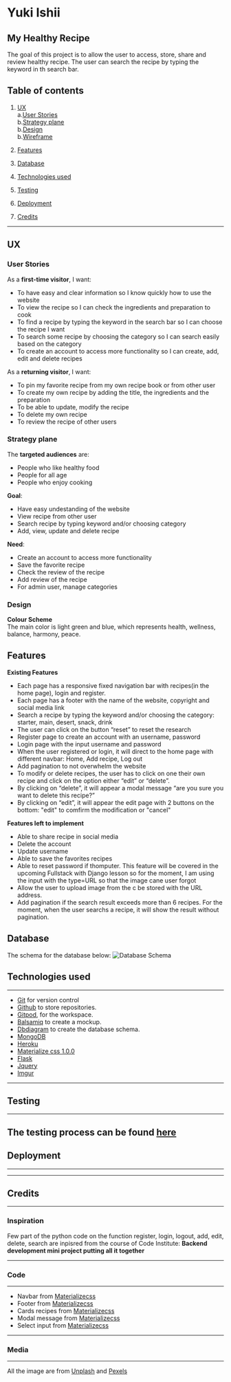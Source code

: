 # Yuki Ishii

## My Healthy Recipe 

The goal of this project is to allow the user to access, store, share  and review healthy recipe. The user can search the recipe by typing the keyword in th search bar. 

## Table of contents
1. [UX](#ux)   
a.[User Stories](#user-stories)  
b.[Strategy plane](#strategy-plane)  
b.[Design](#design)  
b.[Wireframe](#wireframe)  

2. [Features](#features)  

3. [Database](#database)  

4. [Technologies used](#technologies-used)  

5. [Testing](#testing)

6. [Deployment](#deployment)

7. [Credits](#credits)
---
## UX <a name="ux"></a>

### User Stories <a name="user-stories"></a>

As a **first-time visitor**, I want:
* To have easy and clear information so I know quickly how to use the website
* To view the recipe so I can check the ingredients and preparation to cook
* To find a recipe by typing the keyword in the search bar so I can choose the recipe I want
* To search some recipe by choosing the category so I can search easily based on the category
* To create an account to access more functionality so I can create, add, edit and delete recipes

As a **returning visitor**, I want:
* To pin my favorite recipe from my own recipe book or from other user
* To create my own recipe by adding the title, the ingredients and the preparation
* To be able to update, modify the recipe
* To delete my own recipe 
* To review the recipe of other users 

### Strategy plane <a name="strategy-plane"></a>
The **targeted audiences** are: 
* People who like healthy food
* People for all age 
* People who enjoy cooking 

**Goal**:
* Have easy undestanding of the website 
* View recipe from other user
* Search recipe by typing keyword and/or choosing category
* Add, view, update and delete recipe  

**Need**:
* Create an account to access more functionality
* Save the favorite recipe 
* Check the review of the recipe 
* Add review of the recipe 
* For admin user, manage categories 

### Design <a name="design"></a>
**Colour Scheme**  
The main color is light green and blue, which represents health, wellness, balance, harmony, peace. 

## Features <a name="features"></a>

**Existing Features** 

* Each page has a responsive fixed navigation bar with recipes(in the home page), login and register.
* Each page has a footer with the name of the website, copyright and social media link
* Search a recipe by typing the keyword and/or choosing the category: starter, main, desert, snack, drink
* The user can click on the button “reset” to reset the research
* Register page to create an account with an username, password
* Login page with the input username and password
* When the user registered or login, it will direct to the home page with different navbar: Home, Add recipe, Log out 
* Add pagination to not overwhelm the website 
* To modify or delete recipes, the user has to click on one their own recipe and click on the option either “edit” or “delete”. 
* By clicking on “delete”, it will appear a modal message “are you sure you want to delete this recipe?”
* By clicking on “edit”, it will appear the edit page with 2 buttons on the bottom: "edit" to comfirm the modification or "cancel" 

**Features left to implement**

* Able to share recipe in social media
* Delete the account
* Update username 
* Able to save the favorites recipes
* Able to reset password if thomputer. This feature will be covered in the upcoming Fullstack with Django lesson so for the moment, I am using the input with the type=URL so that the image cane user forgot 
* Allow the user to upload image from the c be stored with the URL address.  
* Add pagination if the search result exceeds more than 6 recipes. For the moment, when the user searchs a recipe, it will show the result without pagination. 
 
## Database <a name="database"></a>

The schema for the database below: 
![Database Schema](https://user-images.githubusercontent.com/76018052/128268702-08d6f61b-38bf-4a5e-8f48-50a35c41fc18.PNG)



## Technologies used <a name="technologies-used"></a>
---
* [Git](https://git-scm.com/) for version control
* [Github](https://github.com/) to store repositories.
* [Gitpod](https://www.gitpod.io/), for the workspace. 
* [Balsamiq](https://balsamiq.com/wireframes/) to create a mockup.
* [Dbdiagram](https://dbdiagram.io/home) to create the database schema.
* [MongoDB](https://mongodb.com/)
* [Heroku](https://heroku.com/)
* [Materialize css 1.0.0](https://materializecss.com/)
* [Flask](https://flask.palletsprojects.com/)
* [Jquery](https://code.jquery.com/)
* [Imgur](https://imgur.com/)
---
## Testing <a name="testing"></a>
---
The testing process can be found [here](https://github.com/yuyu78/my-healthy-recipe/blob/main/TESTING.md)
---
## Deployment <a name="deployment"></a>
---

---
## Credits <a name="credits"></a>
---
### Inspiration
Few part of the python code on the function register, login, logout, add, edit, delete, search are inpisred from the course of Code Institute: **Backend development mini project putting all it together**

---
### Code
---
* Navbar from [Materializecss](https://materializecss.com/navbar.html)
* Footer from [Materializecss](https://materializecss.com/footer.html)
* Cards recipes from [Materializecss](https://materializecss.com/cards.html#)
* Modal message from [Materializecss](https://materializecss.com/modals.html)
* Select input from [Materializecss](https://materializecss.com/select.html)
---
### Media
---
All the image are from [Unplash](https://unsplash.com/) and [Pexels](https://www.pexels.com/)

